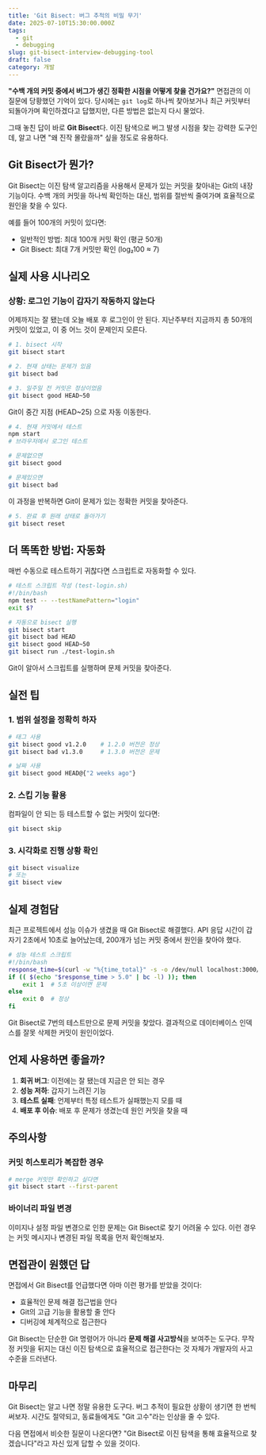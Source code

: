 ```yaml
---
title: 'Git Bisect: 버그 추적의 비밀 무기'
date: 2025-07-10T15:30:00.000Z
tags:
  - git
  - debugging
slug: git-bisect-interview-debugging-tool
draft: false
category: 개발
---
```


**"수백 개의 커밋 중에서 버그가 생긴 정확한 시점을 어떻게 찾을 건가요?"** 면접관의 이 질문에 당황했던 기억이 있다. 당시에는 `git log`로 하나씩 찾아보거나 최근 커밋부터 되돌아가며 확인하겠다고 답했지만, 다른 방법은 없는지 다시 물었다.

그때 놓친 답이 바로 **Git Bisect**다. 이진 탐색으로 버그 발생 시점을 찾는 강력한 도구인데, 알고 나면 "왜 진작 몰랐을까" 싶을 정도로 유용하다.

## Git Bisect가 뭔가?

Git Bisect는 이진 탐색 알고리즘을 사용해서 문제가 있는 커밋을 찾아내는 Git의 내장 기능이다. 수백 개의 커밋을 하나씩 확인하는 대신, 범위를 절반씩 줄여가며 효율적으로 원인을 찾을 수 있다.

예를 들어 100개의 커밋이 있다면:

- 일반적인 방법: 최대 100개 커밋 확인 (평균 50개)
- Git Bisect: 최대 7개 커밋만 확인 (log₂100 ≈ 7)

## 실제 사용 시나리오

### 상황: 로그인 기능이 갑자기 작동하지 않는다

어제까지는 잘 됐는데 오늘 배포 후 로그인이 안 된다. 지난주부터 지금까지 총 50개의 커밋이 있었고, 이 중 어느 것이 문제인지 모른다.

```bash
# 1. bisect 시작
git bisect start

# 2. 현재 상태는 문제가 있음
git bisect bad

# 3. 일주일 전 커밋은 정상이었음
git bisect good HEAD~50
```

Git이 중간 지점 (HEAD~25) 으로 자동 이동한다.

```bash
# 4. 현재 커밋에서 테스트
npm start
# 브라우저에서 로그인 테스트

# 문제없으면
git bisect good

# 문제있으면
git bisect bad
```

이 과정을 반복하면 Git이 문제가 있는 정확한 커밋을 찾아준다.

```bash
# 5. 완료 후 원래 상태로 돌아가기
git bisect reset
```

## 더 똑똑한 방법: 자동화

매번 수동으로 테스트하기 귀찮다면 스크립트로 자동화할 수 있다.

```bash
# 테스트 스크립트 작성 (test-login.sh)
#!/bin/bash
npm test -- --testNamePattern="login"
exit $?
```

```bash
# 자동으로 bisect 실행
git bisect start
git bisect bad HEAD
git bisect good HEAD~50
git bisect run ./test-login.sh
```

Git이 알아서 스크립트를 실행하며 문제 커밋을 찾아준다.

## 실전 팁

### 1. 범위 설정을 정확히 하자

```bash
# 태그 사용
git bisect good v1.2.0    # 1.2.0 버전은 정상
git bisect bad v1.3.0     # 1.3.0 버전은 문제

# 날짜 사용
git bisect good HEAD@{"2 weeks ago"}
```

### 2. 스킵 기능 활용

컴파일이 안 되는 등 테스트할 수 없는 커밋이 있다면:

```bash
git bisect skip
```

### 3. 시각화로 진행 상황 확인

```bash
git bisect visualize
# 또는
git bisect view
```

## 실제 경험담

최근 프로젝트에서 성능 이슈가 생겼을 때 Git Bisect로 해결했다. API 응답 시간이 갑자기 2초에서 10초로 늘어났는데, 200개가 넘는 커밋 중에서 원인을 찾아야 했다.

```bash
# 성능 테스트 스크립트
#!/bin/bash
response_time=$(curl -w "%{time_total}" -s -o /dev/null localhost:3000/api/data)
if (( $(echo "$response_time > 5.0" | bc -l) )); then
    exit 1  # 5초 이상이면 문제
else
    exit 0  # 정상
fi
```

Git Bisect로 7번의 테스트만으로 문제 커밋을 찾았다. 결과적으로 데이터베이스 인덱스를 잘못 삭제한 커밋이 원인이었다.

## 언제 사용하면 좋을까?

1. **회귀 버그**: 이전에는 잘 됐는데 지금은 안 되는 경우
2. **성능 저하**: 갑자기 느려진 기능
3. **테스트 실패**: 언제부터 특정 테스트가 실패했는지 모를 때
4. **배포 후 이슈**: 배포 후 문제가 생겼는데 원인 커밋을 찾을 때

## 주의사항

### 커밋 히스토리가 복잡한 경우

```bash
# merge 커밋만 확인하고 싶다면
git bisect start --first-parent
```

### 바이너리 파일 변경

이미지나 설정 파일 변경으로 인한 문제는 Git Bisect로 찾기 어려울 수 있다. 이런 경우는 커밋 메시지나 변경된 파일 목록을 먼저 확인해보자.

## 면접관이 원했던 답

면접에서 Git Bisect를 언급했다면 아마 이런 평가를 받았을 것이다:

- 효율적인 문제 해결 접근법을 안다
- Git의 고급 기능을 활용할 줄 안다
- 디버깅에 체계적으로 접근한다

Git Bisect는 단순한 Git 명령어가 아니라 **문제 해결 사고방식**을 보여주는 도구다. 무작정 커밋을 뒤지는 대신 이진 탐색으로 효율적으로 접근한다는 것 자체가 개발자의 사고 수준을 드러낸다.

## 마무리

Git Bisect는 알고 나면 정말 유용한 도구다. 버그 추적이 필요한 상황이 생기면 한 번씩 써보자. 시간도 절약되고, 동료들에게도 "Git 고수"라는 인상을 줄 수 있다.

다음 면접에서 비슷한 질문이 나온다면? "Git Bisect로 이진 탐색을 통해 효율적으로 찾겠습니다"라고 자신 있게 답할 수 있을 것이다.
